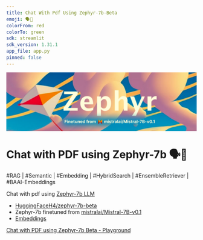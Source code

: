 ```yaml
---
title: Chat With Pdf Using Zephyr-7b-Beta
emoji: 🗣📢
colorFrom: red
colorTo: green
sdk: streamlit
sdk_version: 1.31.1
app_file: app.py
pinned: false
---
```


![Zephyr-7b-beta](/img/Zephyr-7b.png)

# Chat with PDF using Zephyr-7b 🗣📢

#RAG | #Semantic | #Embedding | #HybridSearch | #EnsembleRetriever | #BAAI-Embeddings

Chat with pdf using [Zephyr-7b LLM](https://huggingface.co/HuggingFaceH4/zephyr-7b-beta) 

- [HuggingFaceH4/zephyr-7b-beta](https://huggingface.co/HuggingFaceH4/zephyr-7b-beta?) 
- Zephyr-7b finetuned from [mistralai/Mistral-7B-v0.1](https://huggingface.co/mistralai/Mistral-7B-v0.1)
- [Embeddings](https://huggingface.co/BAAI/bge-base-en-v1.5)

[Chat with PDF using Zephyr-7b Beta - Playground](https://huggingface.co/spaces/thivav/chat_with_pdf_using_zephyr-7b-beta)